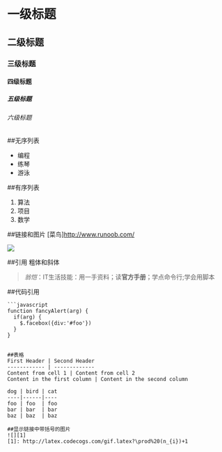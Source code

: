 # 一级标题
## 二级标题
### 三级标题
#### 四级标题
##### 五级标题
###### 六级标题

##无序列表
- 编程
- 练琴
- 游泳

##有序列表
1. 算法
2. 项目
3. 数学

##链接和图片
[菜鸟]http://www.runoob.com/

![](https://qqpublic.qpic.cn/qq_public/0/0-2871340056-6C2B0EB51F1181F6F45C77D9898A985B/900)

##引用 粗体和斜体
> *翁恺*：IT生活技能：用一手资料；读**官方手册**；学点命令行;学会用脚本

##代码引用
```
```javascript
function fancyAlert(arg) {
  if(arg) {
    $.facebox({div:'#foo'})
  }
}
```
```

##表格
First Header | Second Header
------------ | -------------
Content from cell 1 | Content from cell 2
Content in the first column | Content in the second column

dog | bird | cat
----|------|----
foo | foo  | foo
bar | bar  | bar
baz | baz  | baz

##显示链接中带括号的图片
![][1]
[1]: http://latex.codecogs.com/gif.latex?\prod%20(n_{i})+1

